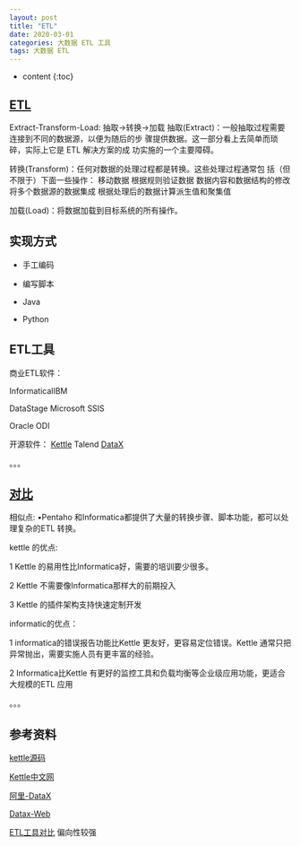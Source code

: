 ```yaml
---
layout: post
title: "ETL"
date: 2020-03-01
categories: 大数据 ETL 工具
tags: 大数据 ETL
---
```


* content
{:toc}

## [ETL](https://baike.baidu.com/item/ETL/1251949?fr=aladdin)

Extract-Transform-Load: 抽取->转换->加载
抽取(Extract)：一般抽取过程需要连接到不同的数据源，以便为随后的步 骤提供数据。这一部分看上去简单而琐碎，实际上它是 ETL 解决方案的成 功实施的一个主要障碍。

转换(Transform)：任何对数据的处理过程都是转换。这些处理过程通常包
括（但不限于）下面一些操作：
移动数据
根据规则验证数据
数据内容和数据结构的修改
将多个数据源的数据集成
根据处理后的数据计算派生值和聚集值

加载(Load)：将数据加载到目标系统的所有操作。

## 实现方式

-	手工编码

-	编写脚本

-	Java

-	Python

## ETL工具


商业ETL软件：

InformaticalIBM

DataStage Microsoft SSIS 

Oracle ODI


开源软件：
[Kettle](https://sourceforge.net/projects/pentaho/files/Data%20Integration/)
Talend
[DataX](https://github.com/alibaba/DataX)

。。。


## [对比](https://cloud.tencent.com/developer/article/1531141)

相似点:
•Pentaho 和Informatica都提供了大量的转换步骤、脚本功能，都可以处理复杂的ETL 转换。

kettle 的优点:

1 Kettle 的易用性比Informatica好，需要的培训要少很多。

2 Kettle 不需要像Informatica那样大的前期投入

3 Kettle 的插件架构支持快速定制开发

informatic的优点：

1 informatica的错误报告功能比Kettle 更友好，更容易定位错误。Kettle 通常只把异常抛出，需要实施人员有更丰富的经验。

2 Informatica比Kettle 有更好的监控工具和负载均衡等企业级应用功能，更适合大规模的ETL 应用




。。。



## 参考资料

[kettle源码](https://github.com/pentaho/pentaho-kettle)

[Kettle中文网](http://www.kettle.net.cn/category/demo)

[阿里-DataX](https://github.com/alibaba/DataX)

[Datax-Web](https://github.com/WeiYe-Jing/datax-web)

[ETL工具对比](https://www.cnblogs.com/DataPipeline2018/p/11131723.html)  偏向性较强